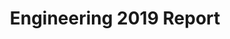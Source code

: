 ---
layout: post
title: Engineering 2019 Report
event_date: 01-01-2019
categories: engineering
link: Engineering 2019 Report.pdf
---